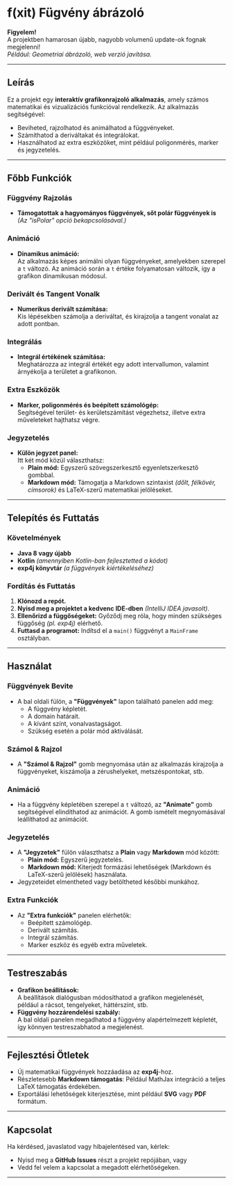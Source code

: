 # f(xit) Fügvény ábrázoló

**Figyelem!**  
A projektben hamarosan újabb, nagyobb volumenű update-ok fognak megjelenni!  
*Például: Geometriai ábrázoló, web verzió javítása.*

---

## Leírás

Ez a projekt egy **interaktív grafikonrajzoló alkalmazás**, amely számos matematikai és vizualizációs funkcióval rendelkezik. Az alkalmazás segítségével:
- Beviheted, rajzolhatod és animálhatod a függvényeket.
- Számíthatod a deriváltakat és integrálokat.
- Használhatod az extra eszközöket, mint például poligonmérés, marker és jegyzetelés.

---

## Főbb Funkciók

### Függvény Rajzolás
- **Támogatottak a hagyományos függvények, sőt polár függvények is**  
  *(Az "isPolar" opció bekapcsolásával.)*

### Animáció
- **Dinamikus animáció:**  
  Az alkalmazás képes animálni olyan függvényeket, amelyekben szerepel a `t` változó. Az animáció során a `t` értéke folyamatosan változik, így a grafikon dinamikusan módosul.

### Derivált és Tangent Vonalk
- **Numerikus derivált számítása:**  
  Kis lépésekben számolja a deriváltat, és kirajzolja a tangent vonalat az adott pontban.

### Integrálás
- **Integrál értékének számítása:**  
  Meghatározza az integrál értékét egy adott intervallumon, valamint árnyékolja a területet a grafikonon.

### Extra Eszközök
- **Marker, poligonmérés és beépített számológép:**  
  Segítségével terület- és kerületszámítást végezhetsz, illetve extra műveleteket hajthatsz végre.

### Jegyzetelés
- **Külön jegyzet panel:**  
  Itt két mód közül választhatsz:
    - **Plain mód:** Egyszerű szövegszerkesztő egyenletszerkesztő gombbal.
    - **Markdown mód:** Támogatja a Markdown szintaxist *(dőlt, félkövér, címsorok)* és LaTeX-szerű matematikai jelöléseket.

---

## Telepítés és Futtatás

### Követelmények
- **Java 8 vagy újabb**
- **Kotlin** *(amennyiben Kotlin-ban fejlesztetted a kódot)*
- **exp4j könyvtár** *(a függvények kiértékeléséhez)*

### Fordítás és Futtatás
1. **Klónozd a repót.**
2. **Nyisd meg a projektet a kedvenc IDE-dben** *(IntelliJ IDEA javasolt)*.
3. **Ellenőrizd a függőségeket:** Győződj meg róla, hogy minden szükséges függőség *(pl. exp4j)* elérhető.
4. **Futtasd a programot:** Indítsd el a `main()` függvényt a `MainFrame` osztályban.

---

## Használat

### Függvények Bevite
- A bal oldali fülön, a **"Függvények"** lapon található panelen add meg:
    - A függvény képletét.
    - A domain határait.
    - A kívánt színt, vonalvastagságot.
    - Szükség esetén a polár mód aktiválását.

### Számol & Rajzol
- A **"Számol & Rajzol"** gomb megnyomása után az alkalmazás kirajzolja a függvényeket, kiszámolja a zérushelyeket, metszéspontokat, stb.

### Animáció
- Ha a függvény képletében szerepel a `t` változó, az **"Animate"** gomb segítségével elindíthatod az animációt. A gomb ismételt megnyomásával leállíthatod az animációt.

### Jegyzetelés
- A **"Jegyzetek"** fülön választhatsz a **Plain** vagy **Markdown** mód között:
    - **Plain mód:** Egyszerű jegyzetelés.
    - **Markdown mód:** Kiterjedt formázási lehetőségek (Markdown és LaTeX-szerű jelölések) használata.
- Jegyzeteidet elmentheted vagy betöltheted későbbi munkához.

### Extra Funkciók
- Az **"Extra funkciók"** panelen elérhetők:
    - Beépített számológép.
    - Derivált számítás.
    - Integrál számítás.
    - Marker eszköz és egyéb extra műveletek.

---

## Testreszabás

- **Grafikon beállítások:**  
  A beállítások dialógusban módosíthatod a grafikon megjelenését, például a rácsot, tengelyeket, háttérszínt, stb.
- **Függvény hozzárendelési szabály:**  
  A bal oldali panelen megadhatod a függvény alapértelmezett képletét, így könnyen testreszabhatod a megjelenést.

---

## Fejlesztési Ötletek

- Új matematikai függvények hozzáadása az **exp4j**-hoz.
- Részletesebb **Markdown támogatás**: Például MathJax integráció a teljes LaTeX támogatás érdekében.
- Exportálási lehetőségek kiterjesztése, mint például **SVG** vagy **PDF** formátum.

---

## Kapcsolat

Ha kérdésed, javaslatod vagy hibajelentésed van, kérlek:
- Nyisd meg a **GitHub Issues** részt a projekt repójában, vagy
- Vedd fel velem a kapcsolat a megadott elérhetőségeken.

---


